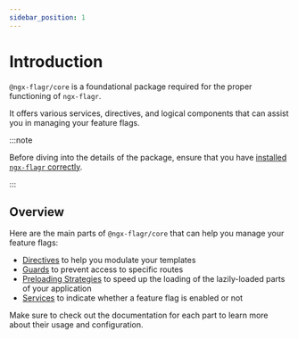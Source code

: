```yaml
---
sidebar_position: 1
---
```


# Introduction

`@ngx-flagr/core` is a foundational package required for the proper functioning
of `ngx-flagr`.

It offers various services, directives, and logical components that can assist
you in managing your feature flags.

:::note

Before diving into the details of the package, ensure that you have
[installed `ngx-flagr` correctly](../getting-started.mdx#installation).

:::

## Overview

Here are the main parts of `@ngx-flagr/core` that can help you manage your
feature flags:

- [Directives](./directives.md) to help you modulate your templates
- [Guards](./guards.md) to prevent access to specific routes
- [Preloading Strategies](./preloading-strategies.md) to speed up the loading
  of the lazily-loaded parts of your application
- [Services](./services.md) to indicate whether a feature flag is enabled or not

Make sure to check out the documentation for each part to learn more about their
usage and configuration.

